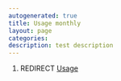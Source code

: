 ```yaml
---
autogenerated: true
title: Usage monthly
layout: page
categories: 
description: test description
---
```


1.  REDIRECT [Usage](Usage)
